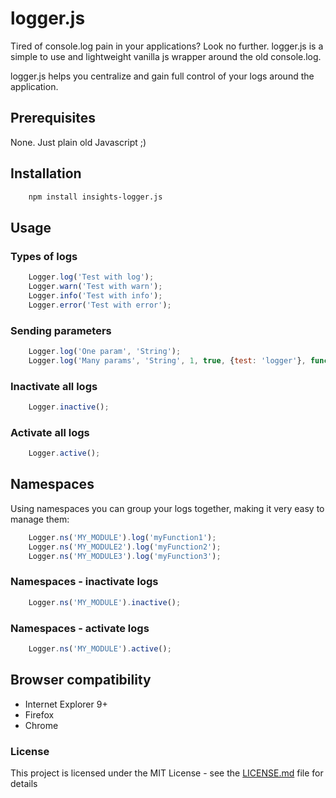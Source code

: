 # logger.js

Tired of console.log pain in your applications? Look no further. logger.js is a simple to use and lightweight vanilla js wrapper around the old console.log.

logger.js helps you centralize and gain full control of your logs around the application.

## Prerequisites

None. Just plain old Javascript ;)

## Installation
```bash
    npm install insights-logger.js
```

## Usage

### Types of logs
```js
	Logger.log('Test with log');
	Logger.warn('Test with warn');
	Logger.info('Test with info');
	Logger.error('Test with error');
```

###  Sending parameters
```js
    Logger.log('One param', 'String');
    Logger.log('Many params', 'String', 1, true, {test: 'logger'}, function () {});
```
### Inactivate all logs
```js
    Logger.inactive();
```

### Activate all logs
```js
    Logger.active();
```
## Namespaces
Using namespaces you can group your logs together, making it very easy to manage them:

```js
    Logger.ns('MY_MODULE').log('myFunction1');
    Logger.ns('MY_MODULE2').log('myFunction2');
    Logger.ns('MY_MODULE3').log('myFunction3');
```

### Namespaces - inactivate logs
```js
    Logger.ns('MY_MODULE').inactive();    
```

### Namespaces - activate logs
```js
    Logger.ns('MY_MODULE').active();
```

## Browser compatibility

- Internet Explorer 9+
- Firefox
- Chrome

### License

This project is licensed under the MIT License - see the [LICENSE.md](LICENSE.md) file for details
